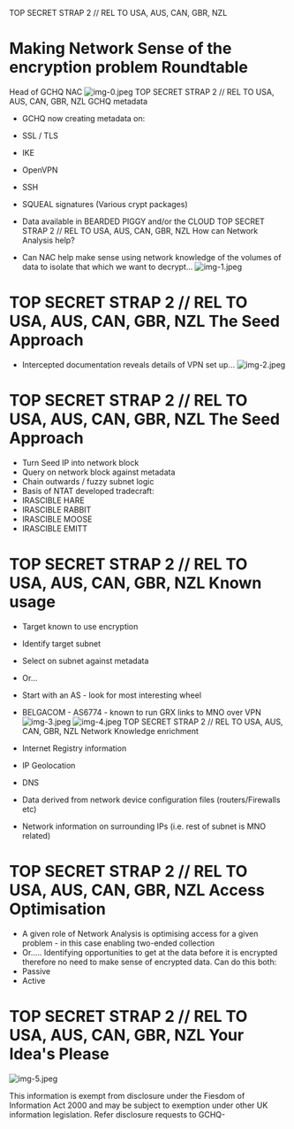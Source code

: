 TOP SECRET STRAP 2 // REL TO USA, AUS, CAN, GBR, NZL

# Making Network Sense of the encryption problem Roundtable 

Head of GCHQ NAC
![img-0.jpeg](img-0.jpeg)
TOP SECRET STRAP 2 // REL TO USA, AUS, CAN, GBR, NZL GCHQ metadata

- GCHQ now creating metadata on:
- SSL / TLS
- IKE
- OpenVPN
- SSH
- SQUEAL signatures (Various crypt packages)
- Data available in BEARDED PIGGY and/or the CLOUD
TOP SECRET STRAP 2 // REL TO USA, AUS, CAN, GBR, NZL How can Network Analysis help?

- Can NAC help make sense using network knowledge of the volumes of data to isolate that which we want to decrypt...
![img-1.jpeg](img-1.jpeg)
# TOP SECRET STRAP 2 // REL TO USA, AUS, CAN, GBR, NZL The Seed Approach 

- Intercepted documentation reveals details of VPN set up...
![img-2.jpeg](img-2.jpeg)
# TOP SECRET STRAP 2 // REL TO USA, AUS, CAN, GBR, NZL The Seed Approach 

- Turn Seed IP into network block
- Query on network block against metadata
- Chain outwards / fuzzy subnet logic
- Basis of NTAT developed tradecraft:
- IRASCIBLE HARE
- IRASCIBLE RABBIT
- IRASCIBLE MOOSE
- IRASCIBLE EMITT
# TOP SECRET STRAP 2 // REL TO USA, AUS, CAN, GBR, NZL Known usage 

- Target known to use encryption
- Identify target subnet
- Select on subnet against metadata
- Or...
- Start with an AS - look for most interesting wheel
- BELGACOM - AS6774 - known to run GRX links to MNO over VPN
![img-3.jpeg](img-3.jpeg)
![img-4.jpeg](img-4.jpeg)
TOP SECRET STRAP 2 // REL TO USA, AUS, CAN, GBR, NZL Network Knowledge enrichment

- Internet Registry information
- IP Geolocation
- DNS
- Data derived from network device configuration files (routers/Firewalls etc)
- Network information on surrounding IPs (i.e. rest of subnet is MNO related)
# TOP SECRET STRAP 2 // REL TO USA, AUS, CAN, GBR, NZL Access Optimisation 

- A given role of Network Analysis is optimising access for a given problem - in this case enabling two-ended collection
- Or..... Identifying opportunities to get at the data before it is encrypted therefore no need to make sense of encrypted data. Can do this both:
- Passive
- Active
# TOP SECRET STRAP 2 // REL TO USA, AUS, CAN, GBR, NZL Your Idea's Please 

![img-5.jpeg](img-5.jpeg)

This information is exempt from disclosure under the Fiesdom of Information Act 2000 and may be subject to exemption under other UK information legislation. Refer disclosure requests to GCHQ-
